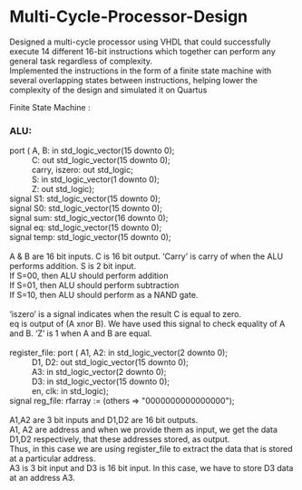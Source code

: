 # Multi-Cycle-Processor-Design

Designed a multi-cycle processor using VHDL that could successfully execute 14 different 16-bit instructions which together can perform any general task regardless of complexity.<br>
Implemented the instructions in the form of a finite state machine with several overlapping states between instructions, helping lower the complexity of the design and simulated it on Quartus<br>

Finite State Machine :<br>
<h3>ALU: </h3>
port ( A, B: in std_logic_vector(15 downto 0); <br>
&nbsp; &nbsp; &nbsp; &nbsp; &nbsp; C: out std_logic_vector(15 downto 0); <br>
&nbsp; &nbsp; &nbsp; &nbsp; &nbsp; carry, iszero: out std_logic;<br>
&nbsp; &nbsp; &nbsp; &nbsp; &nbsp; S: in std_logic_vector(1 downto 0);<br>
&nbsp; &nbsp; &nbsp; &nbsp; &nbsp; Z: out std_logic);<br>
signal S1: std_logic_vector(15 downto 0); <br>
signal S0: std_logic_vector(15 downto 0); <br>
signal sum: std_logic_vector(16 downto 0); <br>
signal eq: std_logic_vector(15 downto 0); <br>
signal temp: std_logic_vector(15 downto 0);<br>
<br>
A & B are 16 bit inputs. C is 16 bit output. ‘Carry’ is carry of when the ALU performs addition. S is 2 bit input.<br>
If S=00, then ALU should perform addition<br>
If S=01, then ALU should perform subtraction<br>
If S=10, then ALU should perform as a NAND gate.<br>
<br>
‘iszero’ is a signal indicates when the result C is equal to zero.<br>
eq is output of (A xnor B). We have used this signal to check equality of A and B. ‘Z’ is 1 when A and B are equal.<br>
<br>
</h3>register_file: </h3>
port ( A1, A2: in std_logic_vector(2 downto 0);<br>
&nbsp; &nbsp; &nbsp; &nbsp; &nbsp; D1, D2: out std_logic_vector(15 downto 0);<br>
&nbsp; &nbsp; &nbsp; &nbsp; &nbsp; A3: in std_logic_vector(2 downto 0);<br>
&nbsp; &nbsp; &nbsp; &nbsp; &nbsp; D3: in std_logic_vector(15 downto 0);<br>
&nbsp; &nbsp; &nbsp; &nbsp; &nbsp; en, clk: in std_logic);<br>
signal reg_file: rfarray := (others => "0000000000000000");<br>
<br>
A1,A2 are 3 bit inputs and D1,D2 are 16 bit outputs.<br>
A1, A2 are address and when we provide them as input, we get the data D1,D2 respectively, that these addresses stored, as output.<br>
Thus, in this case we are using register_file to extract the data that is stored at a particular address.<br>
A3 is 3 bit input and D3 is 16 bit input. In this case, we have to store D3 data at an address A3.
